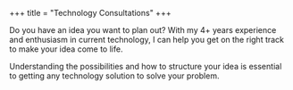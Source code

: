 +++
title = "Technology Consultations"
+++

Do you have an idea you want to plan out? With my 4+ years experience and enthusiasm in current technology, I can help you get on the right track to make your idea come to life.

<!--more-->

Understanding the possibilities and how to structure your idea is essential to getting any technology solution to solve your problem.

